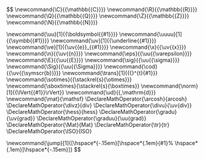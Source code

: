 $$
\newcommand{\C}{{\mathbb{{C}}}}
\newcommand{\R}{{\mathbb{{R}}}}
\newcommand{\Q}{{\mathbb{{Q}}}}
\newcommand{\Z}{{\mathbb{{Z}}}}
\newcommand{\N}{{\mathbb{{N}}}}

\newcommand{\uu}[1]{{\boldsymbol{{#1}}}}
\newcommand{\uuuu}[1]{{\symbb{{#1}}}}
\newcommand{\uv}[1]{{\underline{{#1}}}}
\newcommand{\ve}[1]{{\uv{{e}}_{{#1}}}}
\newcommand{\x}{{\uv{{x}}}}
\newcommand{\n}{{\uv{{n}}}}
\newcommand{\eps}{{\uu{{\varepsilon}}}}
\newcommand{\E}{{\uu{{E}}}}
\newcommand{\sig}{{\uu{{\sigma}}}}
\newcommand{\Sig}{{\uu{{\Sigma}}}}
\newcommand{\cod}{{\uv{{\symscr{b}}}}}
\newcommand{\trans}[1]{{{}^{t}{#1}}}
\newcommand{\sotimes}{{\stackrel{s}{\otimes}}}
\newcommand{\sboxtimes}{\stackrel{s}{\boxtimes}}
\newcommand{\norm}[1]{{\lVert{{#1}}\rVert}}
\newcommand{\ud}{{\,\mathrm{d}}}
\newcommand{\mat}{\mathsf}
\DeclareMathOperator{\arcosh}{arcosh}
\DeclareMathOperator{\divz}{div}
\DeclareMathOperator{\divu}{\uv{div}}
\DeclareMathOperator{\hess}{hess}
\DeclareMathOperator{\gradu}{\uv{grad}}
\DeclareMathOperator{\graduu}{\uu{grad}}
\DeclareMathOperator{\Mat}{Mat}
\DeclareMathOperator{\tr}{tr}
\DeclareMathOperator{\ISO}{ISO}

\newcommand{\jump}[1]{[\hspace*{-.15em}[\hspace*{.1em}{#1}%
     \hspace*{.1em}]\hspace*{-.15em}]}
$$
